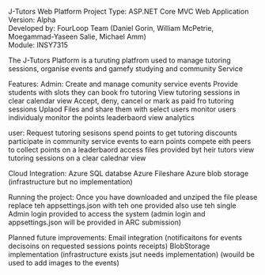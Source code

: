 J-Tutors Web Platform
Project Type: ASP.NET Core MVC Web Application  
Version: Alpha  
Developed by: FourLoop Team (Daniel Gorin, William McPetrie, Moegammad-Yaseen Salie, Michael Amm)  
Module: INSY7315

The J-Tutors Platform is a turuting platfrom used to manage tutoring sessions, organise events and gamefy studying and community Service

Features:
Admin:
Create and manage comunity service events
Provide students with slots they can book fro tutoring
View tutoring sessions in clear calendar view
Accept, deny, cancel or mark as paid fro tutoring sessions
Uplaod Files and share them with select users
monitor users individualy
monitor the points leaderbaord
view analytics

user:
Request tutoring sesisons
spend points to get tutoring discounts
participate in community service events to earn points
compete eith peers to collect points on a leaderbaord
access files provided byt heir tutors
view tutoring sessions on a clear calednar view

Cloud Integration:
Azure SQL databse
Azure Fileshare
Azure blob storage (infrastructure but no implementation)

Running the project:
Once you have downloaded and unziped the file
please replace teh appsettings.json with teh one provided
also use teh single Admin login provided to access the system
(admin login and appsettings.json will be provided in ARC submission)

Planned future improvements:
Email integration (notificaitons for events decisoins on requested sessions points receipts)
BlobStorage implementation (infrastructure exists jsut needs implementation) (wouild be used to add images to the events)


